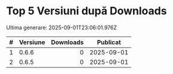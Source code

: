 # Top 5 Versiuni după Downloads

Ultima generare: 2025-09-01T23:06:01.976Z

| # | Versiune | Downloads | Publicat |
| - | - | -: | - |
| 1 | 0.6.6 | 0 | 2025-09-01 |
| 2 | 0.6.5 | 0 | 2025-09-01 |
